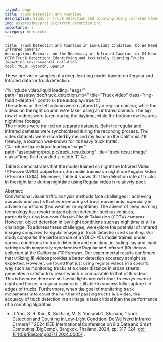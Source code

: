```yaml
---
layout: page
title: Truck Detection and Counting
description: Study on Truck Detection and Counting Using Infrared Cameras
img: assets/img/proj_pic/truck_detection.png
importance: 2
category: Research1
---
```


    title: Truck Detection and Counting in Low-Light Condition: Do We Need Infrared Camera?
    description: Research on the Necessity of Infrared Cameras for 24-Hour CCTV Truck Detection: Identifying and Accurately Counting Trucks Impacting Environmental Pollution.
    tool: YOLO, Pytorch, OpenCV


These are video samples of a deep learning model trained on Regular and Infrared data for truck detection.

<div class="row justify-content-sm-center">
  <div class="col-sm mt-3 mt-md-0">
    {% include video.liquid loading="eager" path="assets/video/truck_detection.mp4" title="Truck video" class="img-fluid z-depth-1" controls=true autoplay=true %}
  </div>
</div>
<div class="caption">
The videos on the left column were captured by a regular camera, while the videos on the right column were taken using an infrared camera. The top row of videos were taken during the daytime, while the bottom row features nighttime footage. 
</div>
The models were trained on separate datasets. Both the regular and infrared cameras were synchronized during the recording process. The video datasets were recorded by me and my team on the California 710 freeway, a location well-known for its heavy truck traffic.
<div class="row justify-content-sm-center">
  <div class="col-sm mt-3 mt-md-0">
        {% include figure.liquid loading="eager" path="assets/img/proj_pic/truck_resutls.png" title="truck result image" class="img-fluid rounded z-depth-1" %}
  </div>
</div>

Table 3 demonstrates that the model trained on nighttime Infrared Video (F1-score 0.903) outperforms the model trained on nighttime Regular Video (F1-score 0.804). Moreover, Table 4 shows that the detection rate of trucks in the right lane during nighttime using Regular video is relatively poor.
<br/>

Abstract: <br/>
Conventional visual traffic analysis methods face challenges in achieving accurate and cost-effective monitoring of truck movements, especially in adverse conditions (bad weather or nighttime). The advent of deep learning technology has revolutionized object detection such as vehicles, particularly using low-cost Closed-Circuit Television (CCTV) cameras. However, object detection in low-light conditions such as nighttime is still a challenge. To address these challenges, we explore the potential of infrared imaging compared to regular imaging in truck detection and counting. Our study compares the performance of a YOLO- v5s model trained under various conditions for truck detection and counting, including day and night settings with temporally synchronized Regular and Infrared (IR) videos collected at the California 710 Freeway. Our experimental results confirmed that utilizing IR videos provides a better detection accuracy at night as expected. However, we found that just using regular videos in a specific way such as monitoring trucks at a closer distance in urban streets generates a satisfactory result which is comparable to that of IR videos. This is because there are still some lights around urban freeways even at night and hence, a regular camera is still able to successfully capture the edges of trucks. Furthermore, when the goal of monitoring truck movements is to count the number of passing trucks in a video, the accuracy of truck detection in an image is less critical than the performance of a counting algorithm.
<br/>

- J. Yoo, S. H. Kim, K. Sukhani, M. S. Yoo and C. Shahabi, "Truck Detection and Counting in Low-Light Condition: Do We Need Infrared Camera?," 2024 IEEE International Conference on Big Data and Smart Computing (BigComp), Bangkok, Thailand, 2024, pp. 317-324, [doi: 10.1109/BigComp60711.2024.00057](https://doi.org/10.1109/BigComp60711.2024.00057)
.

